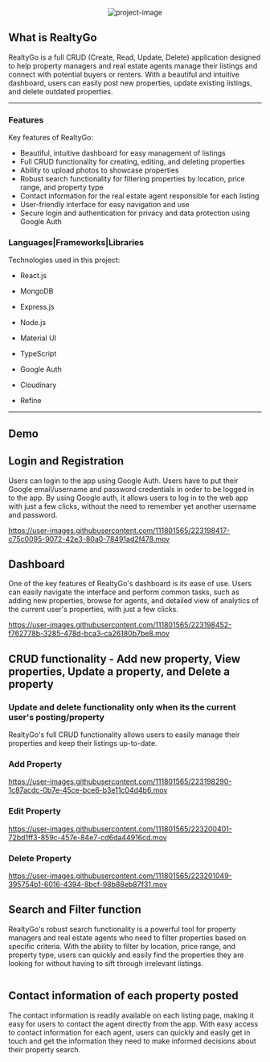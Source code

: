 <p align="center"><img src=https://i.imgur.com/LgxIS4d.png" alt="project-image"></p>

<h2>What is RealtyGo</h2>
<p>RealtyGo is a full CRUD (Create, Read, Update, Delete) application designed to help property managers and real estate agents manage their listings and connect with potential buyers or renters. With a beautiful and intuitive dashboard, users can easily post new properties, update existing listings, and delete outdated properties.</p>

<hr/>

<h3>Features</h3>

Key features of RealtyGo:

* Beautiful, intuitive dashboard for easy management of listings
* Full CRUD functionality for creating, editing, and deleting properties
* Ability to upload photos to showcase properties
* Robust search functionality for filtering properties by location, price range, and property type
* Contact information for the real estate agent responsible for each listing
* User-friendly interface for easy navigation and use
* Secure login and authentication for privacy and data protection using Google Auth

<h3>Languages|Frameworks|Libraries</h3>

Technologies used in this project:

* React.js
* MongoDB
* Express.js
* Node.js
* Material UI
* TypeScript




* Google Auth
* Cloudinary
* Refine

<hr/>

<h2>Demo</h2>

<h2>Login and Registration</h2>
<p>Users can login to the app using Google Auth. Users have to put their Google email/username and password credentials in order to be logged in to the app. By using Google auth, it allows users to log in to the web app with just a few clicks, without the need to remember yet another username and password.</p>
  

https://user-images.githubusercontent.com/111801565/223198417-c75c0095-9072-42e3-80a0-78491ad2f478.mov


  
<h2>Dashboard</h2>
  <p>One of the key features of RealtyGo's dashboard is its ease of use. Users can easily navigate the interface and perform common tasks, such as adding new properties, browse for agents, and detailed view of analytics of the current user's properties, with just a few clicks.</p>
  

https://user-images.githubusercontent.com/111801565/223198452-f762778b-3285-478d-bca3-ca26180b7be8.mov



<h2>CRUD functionality - Add new property, View properties, Update a property, and Delete a property</h2>
<h3>Update and delete functionality only when its the current user's posting/property</h3>
<p>RealtyGo's full CRUD functionality allows users to easily manage their properties and keep their listings up-to-date.</p>
  <h3>Add Property</h3> 

https://user-images.githubusercontent.com/111801565/223198290-1c87acdc-0b7e-45ce-bce6-b3e11c04d4b6.mov
  
  <h3>Edit Property</h3>


https://user-images.githubusercontent.com/111801565/223200401-72bd1ff3-859c-457e-84e7-cd6da44916cd.mov

  <h3>Delete Property</h3>
  

https://user-images.githubusercontent.com/111801565/223201049-395754b1-6016-4394-8bcf-98b88eb87f31.mov





<h2>Search and Filter function</h2>
<p>RealtyGo's robust search functionality is a powerful tool for property managers and real estate agents who need to filter properties based on specific criteria. With the ability to filter by location, price range, and property type, users can quickly and easily find the properties they are looking for without 
having to sift through irrelevant listings.</p>
<img src="" alt="">


<h2>Contact information of each property posted</h2>
<p>The contact information is readily available on each listing page, making it easy for users to contact the agent directly from the app. With easy access to contact information for each agent, users can quickly and easily get in touch and get the information they need to make informed decisions about their property search.</p>
